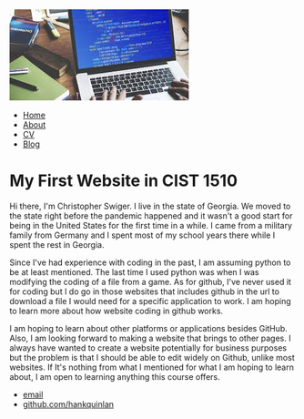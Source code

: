<!DOCTYPE html>
<html>
	<head>
		<title>My First Website in CIST 1510!</title>
	</head>
	<body>
		<img src="download (2).jpg" alt="" />
		<nav>
    		<ul>
        		<li><a href="/">Home</a></li>
	        	<li><a href="/about">About</a></li>
        		<li><a href="/cv">CV</a></li>
        		<li><a href="/blog">Blog</a></li>
    		</ul>
		</nav>
		<div class="container">
    		<div class="blurb">
        		<h1>My First Website in CIST 1510</h1>
				<p>Hi there, I'm Christopher Swiger. I live in the state of Georgia. We moved to the state right before the pandemic happened and it wasn't a good start for being in the United States for the first time in a while. I came from a military family from Germany and I spent most of my school years there while I spent the rest in Georgia.</p>
			<p>Since I've had experience with coding in the past, I am assuming python to be at least mentioned. The last time I used python was when I was modifying the coding of a file from a game. As for github, I've never used it for coding but I do go in those websites that includes github in the url to download a file I would need for a specific application to work. I am hoping to learn more about how website coding in github works. </p>
			<p> I am hoping to learn about other platforms or applications besides GitHub. Also, I am looking forward to making a website that brings to other pages. I always have wanted to create a website potentially for business purposes but the problem is that I should be able to edit widely on Github, unlike most websites. If It's nothing from what I mentioned for what I am hoping to learn about, I am open to learning anything this course offers.  </p>
    		</div><!-- /.blurb -->
		</div><!-- /.container -->
		<footer>
    		<ul>
        		<li><a href="mailto:hankquinlanhub@gmail.com">email</a></li>
        		<li><a href="https://github.com/hankquinlan">github.com/hankquinlan</a></li>
			</ul>
		</footer>
	</body>
</html>
